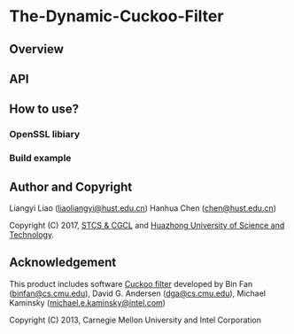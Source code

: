 # The-Dynamic-Cuckoo-Filter

## Overview

## API

## How to use?
### OpenSSL libiary
### Build example

## Author and Copyright

Liangyi Liao (liaoliangyi@hust.edu.cn)
Hanhua Chen (chen@hust.edu.cn)

Copyright (C) 2017, [STCS & CGCL](http://grid.hust.edu.cn/) and [Huazhong University of Science and Technology](http://www.hust.edu.cn).

## Acknowledgement

This product includes software [Cuckoo filter](https://github.com/efficient/cuckoofilter) developed by Bin Fan (binfan@cs.cmu.edu), David G. Andersen (dga@cs.cmu.edu), Michael Kaminsky (michael.e.kaminsky@intel.com)

Copyright (C) 2013, Carnegie Mellon University and Intel Corporation
